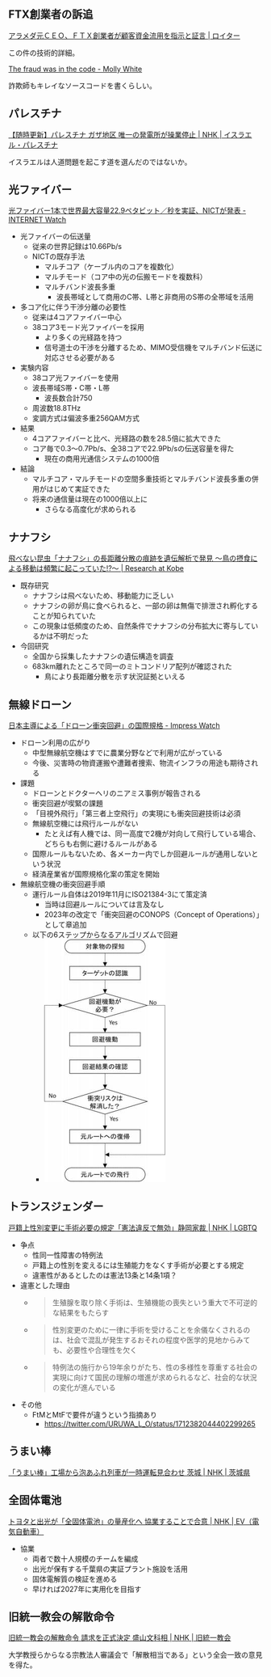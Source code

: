 ## FTX創業者の訴追

[アラメダ元ＣＥＯ、ＦＴＸ創業者が顧客資金流用を指示と証言 | ロイター](https://jp.reuters.com/markets/japan/funds/HRSK2HN27BL2JKI5YVPXYJXVTI-2023-10-11/)

この件の技術的詳細。

[The fraud was in the code - Molly White](https://newsletter.mollywhite.net/p/the-fraud-was-in-the-code)

詐欺師もキレイなソースコードを書くらしい。

## パレスチナ

[【随時更新】パレスチナ ガザ地区 唯一の発電所が操業停止 | NHK | イスラエル・パレスチナ](https://www3.nhk.or.jp/news/html/20231012/k10014222521000.html)

イスラエルは人道問題を起こす道を選んだのではないか。

## 光ファイバー

[光ファイバー1本で世界最大容量22.9ペタビット／秒を実証、NICTが発表 - INTERNET Watch](https://internet.watch.impress.co.jp/docs/news/1538151.html)

- 光ファイバーの伝送量
  - 従来の世界記録は10.66Pb/s
  - NICTの既存手法
    - マルチコア（ケーブル内のコアを複数化）
    - マルチモード（コア中の光の伝搬モードを複数科）
    - マルチバンド波長多重
      - 波長帯域として商用のC帯、L帯と非商用のS帯の全帯域を活用
- 多コア化に伴う干渉分離の必要性
  - 従来は4コアファイバー中心
  - 38コア3モード光ファイバーを採用
    - より多くの光経路を持つ
    - 信号道士の干渉を分離するため、MIMO受信機をマルチバンド伝送に対応させる必要がある
- 実験内容
  - 38コア光ファイバーを使用
  - 波長帯域S帯・C帯・L帯
    - 波長数合計750
  - 周波数18.8THz
  - 変調方式は偏波多重256QAM方式
- 結果
  - 4コアファイバーと比べ、光経路の数を28.5倍に拡大できた
  - コア毎で0.3～0.7Pb/s、全38コアで22.9Pb/sの伝送容量を得た
    - 現在の商用光通信システムの1000倍
- 結論
  - マルチコア・マルチモードの空間多重技術とマルチバンド波長多重の併用がはじめて実証できた
  - 将来の通信量は現在の1000倍以上に
    - さらなる高度化が求められる

## ナナフシ

[飛べない昆虫「ナナフシ」の長距離分散の痕跡を遺伝解析で発見 ～鳥の摂食による移動は頻繁に起こっていた!?～ | Research at Kobe](https://www.kobe-u.ac.jp/research_at_kobe/NEWS/news/2023_10_11_01.html)

- 既存研究
  - ナナフシは飛べないため、移動能力に乏しい
  - ナナフシの卵が鳥に食べられると、一部の卵は無傷で排泄され孵化することが知られていた
  - この現象は低頻度のため、自然条件でナナフシの分布拡大に寄与しているかは不明だった
- 今回研究
  - 全国から採集したナナフシの遺伝構造を調査
  - 683km離れたところで同一のミトコンドリア配列が確認された
    - 鳥により長距離分散を示す状況証拠といえる

## 無線ドローン

[日本主導による「ドローン衝突回避」の国際規格 - Impress Watch](https://www.watch.impress.co.jp/docs/news/1537893.html)

- ドローン利用の広がり
  - 中型無線航空機はすでに農業分野などで利用が広がっている
  - 今後、災害時の物資運搬や遭難者捜索、物流インフラの用途も期待される
- 課題
  - ドローンとドクターヘリのニアミス事例が報告される
  - 衝突回避が喫緊の課題
  - 「目視外飛行」「第三者上空飛行」の実現にも衝突回避技術は必須
  - 無線航空機には飛行ルールがない
    - たとえば有人機では、同一高度で2機が対向して飛行している場合、どちらも右側に避けるルールがある
  - 国際ルールもないため、各メーカー内でしか回避ルールが通用しないという状況
  - 経済産業省が国際規格化案の策定を開始
- 無線航空機の衝突回避手順
  - 運行ルール自体は2019年11月にISO21384-3にて策定済
    - 当時は回避ルールについては言及なし
    - 2023年の改定で「衝突回避のCONOPS（Concept of Operations）」として章追加
  - 以下の6ステップからなるアルゴリズムで回避
    - ![drone avoidance](img/drone-avoidance.bmp)

## トランスジェンダー

[戸籍上性別変更に手術必要の規定「憲法違反で無効」静岡家裁 | NHK | LGBTQ](https://www3.nhk.or.jp/news/html/20231012/k10014223241000.html)

- 争点
  - 性同一性障害の特例法
  - 戸籍上の性別を変えるには生殖能力をなくす手術が必要とする規定
  - 違憲性があるとしたのは憲法13条と14条1項？
- 違憲とした理由
  - > 生殖腺を取り除く手術は、生殖機能の喪失という重大で不可逆的な結果をもたらす
  - > 性別変更のために一律に手術を受けることを余儀なくされるのは、社会で混乱が発生するおそれの程度や医学的見地からみても、必要性や合理性を欠く
  - > 特例法の施行から19年余りがたち、性の多様性を尊重する社会の実現に向けて国民の理解の増進が求められるなど、社会的な状況の変化が進んでいる
- その他
  - FtMとMtFで要件が違うという指摘あり
    - https://twitter.com/URUWA_L_O/status/1712382044402299265

## うまい棒

[「うまい棒」工場から泡あふれ列車が一時運転見合わせ 茨城 | NHK | 茨城県](https://www3.nhk.or.jp/news/html/20231012/k10014223211000.html)

## 全固体電池

[トヨタと出光が「全固体電池」の量産化へ 協業することで合意 | NHK | EV（電気自動車）](https://www3.nhk.or.jp/news/html/20231012/k10014223051000.html)

- 協業
  - 両者で数十人規模のチームを編成
  - 出光が保有する千葉県の実証プラント施設を活用
  - 固体電解質の検証を進める
  - 早ければ2027年に実用化を目指す

## 旧統一教会の解散命令

[旧統一教会の解散命令 請求を正式決定 盛山文科相 | NHK | 旧統一教会](https://www3.nhk.or.jp/news/html/20231012/k10014222851000.html)

大学教授らからなる宗教法人審議会で「解散相当である」という全会一致の意見を得た。
